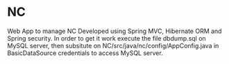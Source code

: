 # NC
Web App to manage NC
Developed using Spring MVC, Hibernate ORM and Spring security.
In order to get it work execute the file dbdump.sql on MySQL server, 
then subsitute on NC/src/java/nc/config/AppConfig.java in BasicDataSource 
credentials to access MySQL server.
